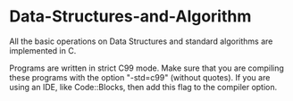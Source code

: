 # Data-Structures-and-Algorithm
All the basic operations on Data Structures and standard algorithms are implemented in C.

Programs are written in strict C99 mode. Make sure that you are compiling these programs
with the option "-std=c99" (without quotes). If you are using an IDE, like Code::Blocks,
then add this flag to the compiler option.
